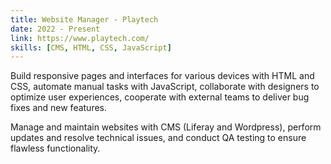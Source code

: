 ```yaml
---
title: Website Manager - Playtech
date: 2022 - Present
link: https://www.playtech.com/
skills: [CMS, HTML, CSS, JavaScript]
---
```


Build responsive pages and interfaces for various devices with HTML and CSS, automate manual tasks with JavaScript, collaborate with designers to optimize user experiences, cooperate with external teams to deliver bug fixes and new features.

Manage and maintain websites with CMS (Liferay and Wordpress), perform updates and resolve technical issues, and conduct QA testing to ensure flawless functionality.